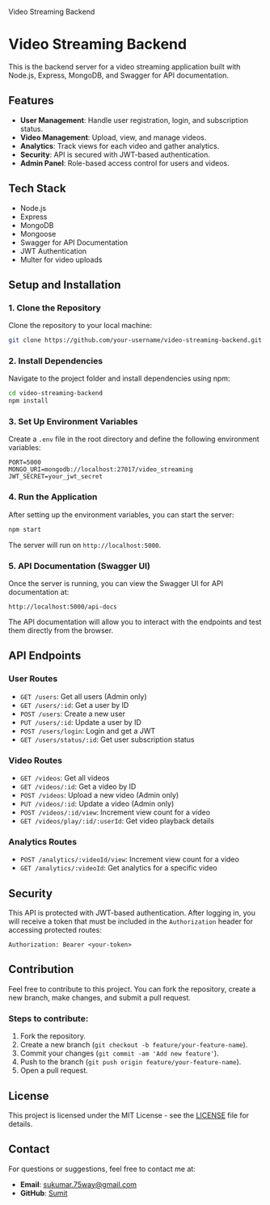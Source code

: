 Video Streaming Backend
# Video Streaming Backend
This is the backend server for a video streaming application built with Node.js, Express, MongoDB, and Swagger for API
documentation.
## Features
- **User Management**: Handle user registration, login, and subscription status.
- **Video Management**: Upload, view, and manage videos.
- **Analytics**: Track views for each video and gather analytics.
- **Security**: API is secured with JWT-based authentication.
- **Admin Panel**: Role-based access control for users and videos.
## Tech Stack
- Node.js
- Express
- MongoDB
- Mongoose
- Swagger for API Documentation
- JWT Authentication
- Multer for video uploads
## Setup and Installation
### 1. Clone the Repository
Clone the repository to your local machine:
```bash
git clone https://github.com/your-username/video-streaming-backend.git
```
### 2. Install Dependencies
Navigate to the project folder and install dependencies using npm:
```bash
cd video-streaming-backend
npm install
```
### 3. Set Up Environment Variables
Create a `.env` file in the root directory and define the following environment variables:
```
PORT=5000
MONGO_URI=mongodb://localhost:27017/video_streaming
JWT_SECRET=your_jwt_secret
```
### 4. Run the Application
After setting up the environment variables, you can start the server:
```bash
npm start
```
The server will run on `http://localhost:5000`.
### 5. API Documentation (Swagger UI)
Once the server is running, you can view the Swagger UI for API documentation at:
```
http://localhost:5000/api-docs
```
The API documentation will allow you to interact with the endpoints and test them directly from the browser.
## API Endpoints
### User Routes
- `GET /users`: Get all users (Admin only)
- `GET /users/:id`: Get a user by ID
- `POST /users`: Create a new user
- `PUT /users/:id`: Update a user by ID
- `POST /users/login`: Login and get a JWT
- `GET /users/status/:id`: Get user subscription status
### Video Routes
- `GET /videos`: Get all videos
- `GET /videos/:id`: Get a video by ID
- `POST /videos`: Upload a new video (Admin only)
- `PUT /videos/:id`: Update a video (Admin only)
- `POST /videos/:id/view`: Increment view count for a video
- `GET /videos/play/:id/:userId`: Get video playback details
### Analytics Routes
- `POST /analytics/:videoId/view`: Increment view count for a video
- `GET /analytics/:videoId`: Get analytics for a specific video
## Security
This API is protected with JWT-based authentication. After logging in, you will receive a token that must be included in
the `Authorization` header for accessing protected routes:
```
Authorization: Bearer <your-token>
```
## Contribution
Feel free to contribute to this project. You can fork the repository, create a new branch, make changes, and submit a pull
request.
### Steps to contribute:
1. Fork the repository.
2. Create a new branch (`git checkout -b feature/your-feature-name`).
3. Commit your changes (`git commit -am 'Add new feature'`).
4. Push to the branch (`git push origin feature/your-feature-name`).
5. Open a pull request.
## License
This project is licensed under the MIT License - see the [LICENSE](LICENSE) file for details.
## Contact
For questions or suggestions, feel free to contact me at:
- **Email**: sukumar.75way@gmail.com
- **GitHub**: [Sumit](https://github.com/Sumittt7th)
